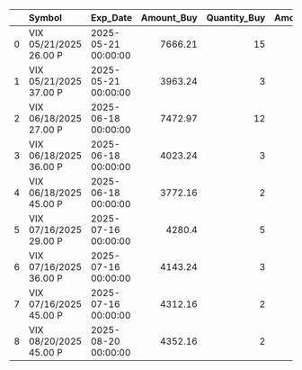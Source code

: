|    | Symbol                 | Exp_Date            |   Amount_Buy |   Quantity_Buy |   Amount_Sell |   Quantity_Sell | Closed   |
|---:|:-----------------------|:--------------------|-------------:|---------------:|--------------:|----------------:|:---------|
|  0 | VIX 05/21/2025 26.00 P | 2025-05-21 00:00:00 |      7666.21 |             15 |       2442.43 |               7 | False    |
|  1 | VIX 05/21/2025 37.00 P | 2025-05-21 00:00:00 |      3963.24 |              3 |        nan    |             nan | False    |
|  2 | VIX 06/18/2025 27.00 P | 2025-06-18 00:00:00 |      7472.97 |             12 |        nan    |             nan | False    |
|  3 | VIX 06/18/2025 36.00 P | 2025-06-18 00:00:00 |      4023.24 |              3 |        nan    |             nan | False    |
|  4 | VIX 06/18/2025 45.00 P | 2025-06-18 00:00:00 |      3772.16 |              2 |        nan    |             nan | False    |
|  5 | VIX 07/16/2025 29.00 P | 2025-07-16 00:00:00 |      4280.4  |              5 |        nan    |             nan | False    |
|  6 | VIX 07/16/2025 36.00 P | 2025-07-16 00:00:00 |      4143.24 |              3 |        nan    |             nan | False    |
|  7 | VIX 07/16/2025 45.00 P | 2025-07-16 00:00:00 |      4312.16 |              2 |        nan    |             nan | False    |
|  8 | VIX 08/20/2025 45.00 P | 2025-08-20 00:00:00 |      4352.16 |              2 |        nan    |             nan | False    |
